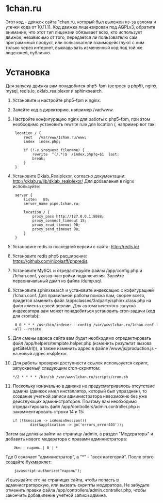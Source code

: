 1chan.ru
=====

Этот код - движок сайта 1chan.ru, который был выложен из-за взлома и утечки кода от 10.11.11.
Код движка лицензирован под AGPLv3, обратите внимание, что этот тип лицензии обязывает всех,
кто использует движок, независимо от того, передается ли пользователю сам программный продукт,
или пользователи взаимодействуют с ним только через интернет, выкладывать измененный код под
той же лицензией, публично.

# Установка

Для запуска движка вам понадобится php5-fpm (встроен в php5), nginx, mysql, redis.io, dklab_realplexor и sphinxsearch.

1. Установите и настройте php5-fpm и nginx.
2. Залейте код в директорию, например /var/www.
3. Настройте конфигурацию nginx для работы с php5-fpm, при этом необходимо установить rewrite rule для location /, например вот так:

        location / {
            root   /var/www/1chan.ru/www;
            index  index.php;

            if (!-e $request_filename) {
                rewrite  ^(/.*)$  /index.php?q=$1  last;
                break;
            }
        }

4. Установите Dklab\_Realplexor, согласно документации: http://dklab.ru/lib/dklab_realplexor/
Для добавления в nignx используйте:

        server {
            listen   80;
            server_name pipe.1chan.ru;
	        
            location / {
                proxy_pass http://127.0.0.1:8088;
                proxy_connect_timeout 15;
                proxy_read_timeout 90;
                proxy_send_timeout 90;
            }
        }

5. Установите redis.io последней версии с сайта: http://redis.io/
6. Установите redis php5 расширение: https://github.com/nicolasff/phpredis
7. Установите MySQL и отредактируйте файлы /app/config.php и /1chan.conf, указав настройки подключения. Залейте первоначальный дамп из файла /dump.sql.
8. Установите sphinxsearch и установите индексацию с кофигурацией /1chan.conf. Для правильной работы поиска вам, скорее всего, придется заменить файл /app/classes/3rdparty/sphinx.class.php на файл клиента своей версии. Для автоматического запуска индексатора вам может понадобиться установить cron-задачи (код для crontab):

        0 0 * * * /usr/bin/indexer --config /var/www/1chan.ru/1chan.conf --all --rotate

9. Для смены адреса сайта вам будет необходимо отредактировать файл /app/helpers/template.helper.php (изменить результат вызова getSiteUrl()), а также изменить адрес в файле /www/js/production.js - на новый адрес realplexor.
10. Для работы проверки доступности ссылок используется скрипт, запускаемый следующим cron-скриптом:

        */2 * * * * /bin/sh /var/www/1chan.ru/scripts/cron.sh

11. Поскольку изначально в движке не предусматривалось отсутствие админа (движок имел инсталлятор, который был упразднен), то создание учетной записи администратора невозможно без уже действующих администраторов. Поэтому вам необходимо отредактировать файл /app/controllers/admin.controller.php и закомментировать строки 14 и 15:

        if (!$session -> isAdminSession())
                die($application -> go('errors_error403'));
                
Затем вы должны зайти на страницу /admin, в раздел "Модераторы" и добавить нового модератора с правами администратора:

        Имя | пароль | 0 | *

Где 0 означает "администратор", а "*" - "всех категорий". После этого создайте букмарклет:

        javascript:authorize("пароль");

И вызывайте его на страницах сайта, чтобы попасть в администраторскую, или вызвать скрипты модератора.
Не забудьте отменить правки файла /app/controllers/admin.controller.php, чтобы закончить добавиление учетной записи админа.